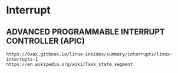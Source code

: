 
# Interrupt

   ## ADVANCED PROGRAMMABLE INTERRUPT CONTROLLER (APIC)




    https://0xax.gitbook.io/linux-insides/summary/interrupts/linux-interrupts-1
    https://en.wikipedia.org/wiki/Task_state_segment
